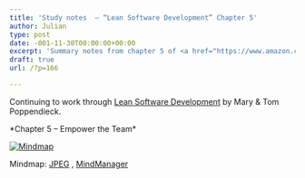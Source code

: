 ```yaml
---
title: 'Study notes  – “Lean Software Development” Chapter 5'
author: Julian
type: post
date: -001-11-30T00:00:00+00:00
excerpt: 'Summary notes from chapter 5 of <a href="https://www.amazon.co.uk/exec/obidos/ASIN/0321150783/ref%3Dase%5Ffivegocrazyinmid">Lean Software Development</a> by Mary and Tom Poppendieck'
draft: true
url: /?p=166

---
```

Continuing to work through [Lean Software Development][1] by Mary & Tom Poppendieck.

\*Chapter 5 &#8211; Empower the Team\*

<div class="inlineimg">
  <a target="_blank" href="https://www.julian.elve.dial.pipex.com/mindmaps/leanswdev/LeanSoftwareDevMM04.jpg"><img align="center" src="https://www.julian.elve.dial.pipex.com/mindmaps/leanswdev/LeanSoftwareDevMMthmb04.jpg" alt="Mindmap" /></a></p> 
  
  <div class="caption">
    Mindmap: <a target="_blank"  title="Open JPEG of Mindmap in a new Window" href="https://www.julian.elve.dial.pipex.com/mindmaps/leanswdev/LeanSoftwareDevMM04.jpg">JPEG</a> , <a  title="Link to MindManager file of mind map" href="https://www.julian.elve.dial.pipex.com/mindmaps/leanswdev/Lean Software Development.mmp">MindManager</a>
  </div>
</div>

 [1]: https://www.synesthesia.co.uk/library/archives/000197.php